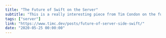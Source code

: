 ```yaml
---
title: "The Future of Swift on the Server"
subtitle: "This is a really interesting piece from Tim Condon on the future of server-side Swift. Tim first writes about IBM's decision to step away from Swift, something which was obviously disappointing for the community. However, Tim then makes a solid argument for why he thinks the future is looking bright for Swift on the server, considering the planned roadmap for Swift 6 and numerous server-related non-Apple projects. I really like the reminder of how young Swift is, particularly when compared to languages such as Go and Rust."
tags: ["server"]
link: "https://www.timc.dev/posts/future-of-server-side-swift/"
date: "2020-05-25 00:00:00"
---
```

